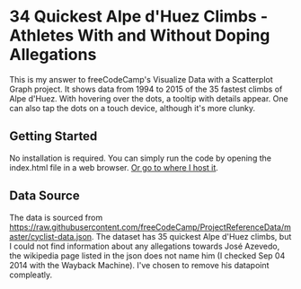 # 34 Quickest Alpe d'Huez Climbs - Athletes With and Without Doping Allegations

This is my answer to freeCodeCamp's Visualize Data with a Scatterplot Graph project. It shows data from 1994 to 2015 of the 35 fastest climbs of Alpe d'Huez. With hovering over the dots, a tooltip with details appear. One can also tap the dots on a touch device, although it's more clunky.

## Getting Started

No installation is required. You can simply run the code by opening the index.html file in a web browser. [Or go to where I host it](https://robiniversen.com/visualize-data-with-a-scatterplot-graph).

## Data Source

The data is sourced from https://raw.githubusercontent.com/freeCodeCamp/ProjectReferenceData/master/cyclist-data.json. The dataset has 35 quickest Alpe d'Huez climbs, but I could not find information about any allegations towards José Azevedo, the wikipedia page listed in the json does not name him (I checked Sep 04 2014 with the Wayback Machine). I've chosen to remove his datapoint compleatly.
